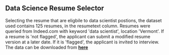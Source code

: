 ## Data Science Resume Selector 

Selecting the resume that are eligbile to data scientist postions, the dataset used contains 125 resumes, in the resumetext column. Resumes were queried from Indeed.com with keyword 'data scientist', location 'Vermont'. If a resume is 'not flagged', the applicant can submit a modified resume version at a later date. If it is 'flagged', the applicant is invited to interview.
The data can be downloaded from __[here](https://www.kaggle.com/samdeeplearning/deepnlp)__
